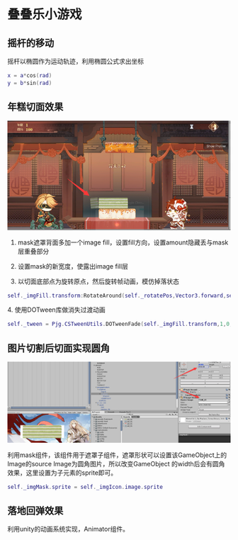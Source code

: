 # 叠叠乐小游戏

## 摇杆的移动

摇杆以椭圆作为运动轨迹，利用椭圆公式求出坐标

```lua
x = a*cos(rad)
y = b*sin(rad) 
```

## **年糕切面效果**

![](image/image_9EbxYO8CEa.png)

1.  mask遮罩背面多加一个image fill，设置fill方向，设置amount隐藏丢与mask层重叠部分

2.  设置mask的新宽度，使露出image fill层

3.  以切面底部点为旋转原点，然后旋转帧动画，模仿掉落状态

```lua
self._imgFill.transform:RotateAround(self._rotatePos,Vector3.forward,self._rotateSpeed*Time.deltaTime)
```

&#x20;4\. 使用DOTween库做消失过渡动画

```lua
self._tween = Pjg.CSTweenUtils.DOTweenFade(self._imgFill.transform,1,0,Time.deltaTime * self._frameCount,nil,nil)
```

## **图片切割后切面实现圆角**

![](image/image_BTVjCQCRUx.png)

利用mask组件，该组件用于遮罩子组件，遮罩形状可以设置该GameObject上的Image的source Image为圆角图片，所以改变GameObject 的width后会有圆角效果，这里设置为子元素的sprite即可。

```lua
self._imgMask.sprite = self._imgIcon.image.sprite
```

## 落地回弹效果

利用unity的动画系统实现，Animator组件。
